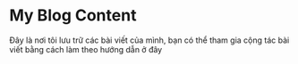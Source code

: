 # My Blog Content

Đây là nơi tôi lưu trữ các bài viết của mình, bạn có thể tham gia cộng tác bài viết bằng cách làm theo hướng dẫn ở đây




